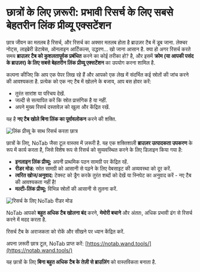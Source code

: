 # छात्रों के लिए ज़रूरी: प्रभावी रिसर्च के लिए सबसे बेहतरीन लिंक प्रीव्यू एक्सटेंशन

छात्र जीवन का मतलब है रिसर्च, और रिसर्च का अक्सर मतलब होता है ब्राउज़र टैब में डूब जाना. लेक्चर नोट्स, लाइब्रेरी डेटाबेस, ऑनलाइन आर्टिकल्स, उद्धरण... खो जाना आसान है. क्या हो अगर रिसर्च करते समय **ब्राउज़र टैब को कुशलतापूर्वक प्रबंधित** करने का कोई तरीका हो? है, और इसमें **क्रोम (या आपकी पसंद के ब्राउज़र) के लिए सबसे बेहतरीन लिंक प्रीव्यू एक्सटेंशन** का उपयोग करना शामिल है.

कल्पना कीजिए कि आप एक पेपर लिख रहे हैं और आपको एक लेख में संदर्भित कई स्रोतों की जांच करने की आवश्यकता है. प्रत्येक को एक नए टैब में खोलने के बजाय, आप बस होवर करें:
*   तुरंत सारांश या परिचय देखें.
*   जल्दी से सत्यापित करें कि स्रोत प्रासंगिक है या नहीं.
*   अपने मुख्य रिसर्च दस्तावेज़ को खुला और केंद्रित रखें.

यह है **नए टैब खोले बिना लिंक का पूर्वावलोकन** करने की शक्ति.

![लिंक प्रीव्यू के साथ रिसर्च करता छात्र](images/notab1.png)

छात्रों के लिए, NoTab जैसा टूल वास्तव में ज़रूरी है. यह एक शक्तिशाली **ब्राउज़र उत्पादकता उपकरण** के रूप में कार्य करता है, जिसे विशेष रूप से रिसर्च को सुव्यवस्थित करने के लिए डिज़ाइन किया गया है:
*   **इनलाइन लिंक प्रीव्यू:** अपनी प्राथमिक पठन सामग्री पर केंद्रित रहें.
*   **रीडर मोड:** स्रोत सामग्री को आसानी से पढ़ने के लिए वेबसाइट की अव्यवस्था को दूर करें.
*   **त्वरित खोज/अनुवाद:** टेक्स्ट को ड्रैग करके तुरंत शब्दों को देखें या स्निपेट का अनुवाद करें - नए टैब की आवश्यकता नहीं है!
*   **मल्टी-लिंक प्रीव्यू:** विभिन्न स्रोतों की आसानी से तुलना करें.

![रिसर्च के लिए NoTab रीडर मोड](images/notab2.png)

NoTab आपको **बहुत अधिक टैब खोलना बंद** करने, **मेमोरी बचाने** और अंततः, अधिक प्रभावी ढंग से रिसर्च करने में मदद करता है.

रिसर्च टैब के अराजकता को रोकें और सीखने पर ध्यान केंद्रित करें.

अपना ज़रूरी छात्र टूल, NoTab प्राप्त करें: [https://notab.wand.tools/](https://notab.wand.tools/)

यह छात्रों के लिए **बिना बहुत अधिक टैब के तेज़ी से ब्राउज़िंग** को वास्तविकता बनाता है.
